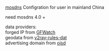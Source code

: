 [mosdns](https://github.com/IrineSistiana/mosdns) Configration for user in mainland China  

need mosdns 4.0 +

data providers:  
forged IP from [GFWatch](https://drive.google.com/drive/folders/1iOZfDdsPF-vTfbe7sYVY2tbz7b73haZT)  
geodata from [v2ray-rules-dat](https://github.com/Loyalsoldier/v2ray-rules-dat)   
advertising domain from [oisd](https://oisd.nl/downloadsXtra)  
